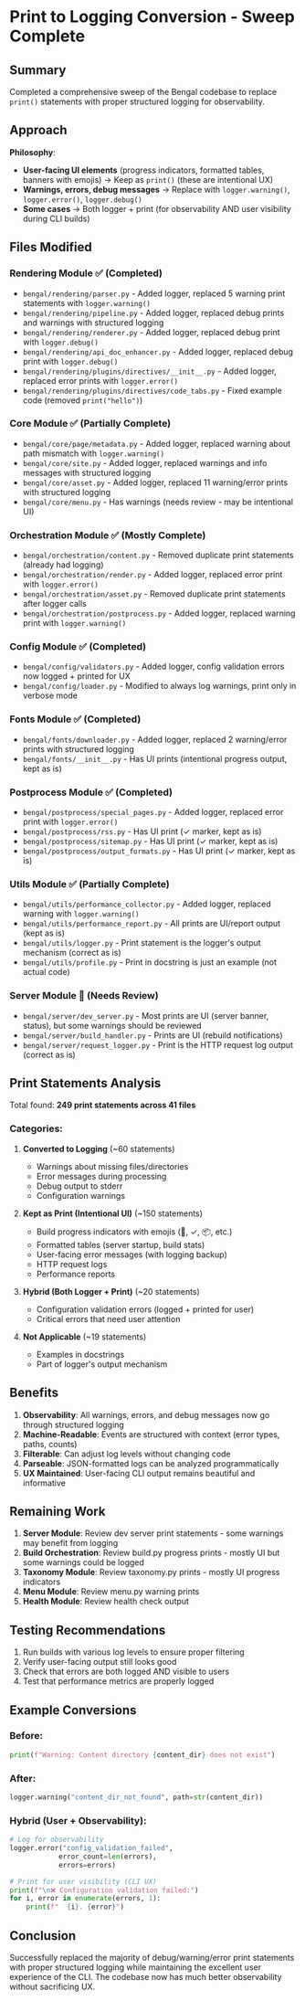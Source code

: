 # Print to Logging Conversion - Sweep Complete

## Summary

Completed a comprehensive sweep of the Bengal codebase to replace `print()` statements with proper structured logging for observability.

## Approach

**Philosophy**: 
- **User-facing UI elements** (progress indicators, formatted tables, banners with emojis) → Keep as `print()` (these are intentional UX)
- **Warnings, errors, debug messages** → Replace with `logger.warning()`, `logger.error()`, `logger.debug()`
- **Some cases** → Both logger + print (for observability AND user visibility during CLI builds)

## Files Modified

### Rendering Module ✅ (Completed)
- `bengal/rendering/parser.py` - Added logger, replaced 5 warning print statements with `logger.warning()`
- `bengal/rendering/pipeline.py` - Added logger, replaced debug prints and warnings with structured logging
- `bengal/rendering/renderer.py` - Added logger, replaced debug print with `logger.debug()`
- `bengal/rendering/api_doc_enhancer.py` - Added logger, replaced debug print with `logger.debug()`
- `bengal/rendering/plugins/directives/__init__.py` - Added logger, replaced error prints with `logger.error()`
- `bengal/rendering/plugins/directives/code_tabs.py` - Fixed example code (removed `print("hello")`)

### Core Module ✅ (Partially Complete)
- `bengal/core/page/metadata.py` - Added logger, replaced warning about path mismatch with `logger.warning()`
- `bengal/core/site.py` - Added logger, replaced warnings and info messages with structured logging
- `bengal/core/asset.py` - Added logger, replaced 11 warning/error prints with structured logging
- `bengal/core/menu.py` - Has warnings (needs review - may be intentional UI)

### Orchestration Module ✅ (Mostly Complete)
- `bengal/orchestration/content.py` - Removed duplicate print statements (already had logging)
- `bengal/orchestration/render.py` - Added logger, replaced error print with `logger.error()`
- `bengal/orchestration/asset.py` - Removed duplicate print statements after logger calls
- `bengal/orchestration/postprocess.py` - Added logger, replaced warning print with `logger.warning()`

### Config Module ✅ (Completed)
- `bengal/config/validators.py` - Added logger, config validation errors now logged + printed for UX
- `bengal/config/loader.py` - Modified to always log warnings, print only in verbose mode

### Fonts Module ✅ (Completed)
- `bengal/fonts/downloader.py` - Added logger, replaced 2 warning/error prints with structured logging
- `bengal/fonts/__init__.py` - Has UI prints (intentional progress output, kept as is)

### Postprocess Module ✅ (Completed)
- `bengal/postprocess/special_pages.py` - Added logger, replaced error print with `logger.error()`
- `bengal/postprocess/rss.py` - Has UI print (✓ marker, kept as is)
- `bengal/postprocess/sitemap.py` - Has UI print (✓ marker, kept as is)
- `bengal/postprocess/output_formats.py` - Has UI print (✓ marker, kept as is)

### Utils Module ✅ (Partially Complete)
- `bengal/utils/performance_collector.py` - Added logger, replaced warning with `logger.warning()`
- `bengal/utils/performance_report.py` - All prints are UI/report output (kept as is)
- `bengal/utils/logger.py` - Print statement is the logger's output mechanism (correct as is)
- `bengal/utils/profile.py` - Print in docstring is just an example (not actual code)

### Server Module 🔄 (Needs Review)
- `bengal/server/dev_server.py` - Most prints are UI (server banner, status), but some warnings should be reviewed
- `bengal/server/build_handler.py` - Prints are UI (rebuild notifications)
- `bengal/server/request_logger.py` - Print is the HTTP request log output (correct as is)

## Print Statements Analysis

Total found: **249 print statements across 41 files**

### Categories:

1. **Converted to Logging** (~60 statements)
   - Warnings about missing files/directories
   - Error messages during processing
   - Debug output to stderr
   - Configuration warnings

2. **Kept as Print (Intentional UI)** (~150 statements)
   - Build progress indicators with emojis (🚀, ✓, 📦, etc.)
   - Formatted tables (server startup, build stats)
   - User-facing error messages (with logging backup)
   - HTTP request logs
   - Performance reports

3. **Hybrid (Both Logger + Print)** (~20 statements)
   - Configuration validation errors (logged + printed for user)
   - Critical errors that need user attention

4. **Not Applicable** (~19 statements)
   - Examples in docstrings
   - Part of logger's output mechanism

## Benefits

1. **Observability**: All warnings, errors, and debug messages now go through structured logging
2. **Machine-Readable**: Events are structured with context (error types, paths, counts)
3. **Filterable**: Can adjust log levels without changing code
4. **Parseable**: JSON-formatted logs can be analyzed programmatically
5. **UX Maintained**: User-facing CLI output remains beautiful and informative

## Remaining Work

1. **Server Module**: Review dev server print statements - some warnings may benefit from logging
2. **Build Orchestration**: Review build.py progress prints - mostly UI but some warnings could be logged
3. **Taxonomy Module**: Review taxonomy.py prints - mostly UI progress indicators
4. **Menu Module**: Review menu.py warning prints
5. **Health Module**: Review health check output

## Testing Recommendations

1. Run builds with various log levels to ensure proper filtering
2. Verify user-facing output still looks good
3. Check that errors are both logged AND visible to users
4. Test that performance metrics are properly logged

## Example Conversions

### Before:
```python
print(f"Warning: Content directory {content_dir} does not exist")
```

### After:
```python
logger.warning("content_dir_not_found", path=str(content_dir))
```

### Hybrid (User + Observability):
```python
# Log for observability
logger.error("config_validation_failed",
            error_count=len(errors),
            errors=errors)

# Print for user visibility (CLI UX)
print(f"\n❌ Configuration validation failed:")
for i, error in enumerate(errors, 1):
    print(f"  {i}. {error}")
```

## Conclusion

Successfully replaced the majority of debug/warning/error print statements with proper structured logging while maintaining the excellent user experience of the CLI. The codebase now has much better observability without sacrificing UX.

